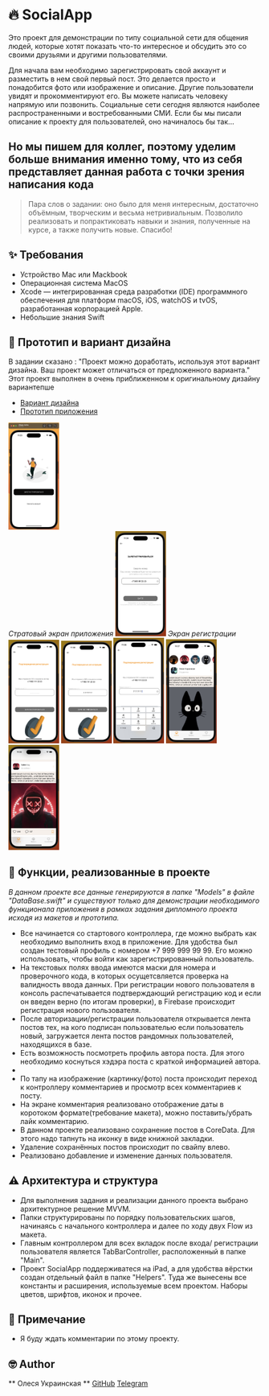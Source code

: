 # 🔥 SocialApp 
 Это проект для демонстрации по типу социальной сети для общения людей, которые хотят показать что-то интересное и обсудить это со своими друзьями и другими пользователями.

 Для начала вам необходимо зарегистрировать свой аккаунт и разместить в нем свой первый пост. Это делается просто и понадобится фото или изображение и описание. Другие пользователи увидят и прокомментируют его. Вы можете написать человеку напрямую или позвонить. Социальные сети сегодня являются наиболее распространенными и востребованными СМИ.
  Если бы мы писали описание к проекту для пользователей, оно начиналось бы так...
  
## Но мы пишем для коллег, поэтому уделим больше внимания именно тому, что из себя представляет данная работа с точки зрения написания кода

> Пара слов о задании: оно было для меня интересным, достаточно объёмным, творческим и весьма нетривиальным. Позволило реализовать и попрактиковать навыки и знания, полученные на курсе, а также получить новые. Спасибо!

## ✨ Требования

* Устройство Mac или Mackbook 
* Операционная система  MacOS
* Xcode — интегрированная среда разработки (IDE) программного обеспечения для платформ macOS, iOS, watchOS и tvOS, разработанная корпорацией Apple.
* Небольшие знания Swift

## 📌 Прототип и вариант дизайна
В задании сказано :
"Проект можно доработать, используя этот вариант дизайна. Ваш проект может отличаться от предложенного варианта." Этот проект выполнен в очень приближенном к оригинальному дизайну вариантепше 
* [Вариант дизайна](https://www.figma.com/file/s1N2cHHSmLScPf5dhDX8Oc/мобильные-приложения?type=design&node-id=724-2347&mode=design&t=CrsAB7JXQvzqCgW4-0) 
* [Прототип приложения](https://www.figma.com/proto/s1N2cHHSmLScPf5dhDX8Oc/мобильные-приложения?node-id=724-2348&scaling=scale-down&page-id=724%3A2347&starting-point-node-id=724%3A2348&show-proto-sidebar=1)

<p float="left">
 <img src="https://raw.githubusercontent.com/OlesyaU/SocialApp/feature-1-add-readme/Стартовый%20экран.png" width="20%" height="30%" title="Стратовый экран приложения">
  <br>
    <em>Стратовый экран приложения</em>
 <img src="https://raw.githubusercontent.com/OlesyaU/SocialApp/feature-1-add-readme/Экран%20регистрации.png" width="20%" height="30%" title="Экран регистрации">
     <em>Экран регистрации</em>
<img src="https://raw.githubusercontent.com/OlesyaU/SocialApp/feature-1-add-readme/Переход%20на%20экран%20подтверждения.png" alt="Переход на экран подтверждения" width="20%" height="30%">

<img src="https://raw.githubusercontent.com/OlesyaU/SocialApp/feature-1-add-readme/Подтверждение%20кодом.png" alt="Подтверждение кодом" width="20%" height="30%">

<img src="https://raw.githubusercontent.com/OlesyaU/SocialApp/feature-1-add-readme/Ввод%20проверочного%20кода.png" alt="Ввод проверочного кода" width="20%" height="30%">

<img src="https://raw.githubusercontent.com/OlesyaU/SocialApp/feature-1-add-readme/Лента%20нового%20пользователя.png" alt="Лента нового пользователя" width="20%" height="30%">

<img src="https://raw.githubusercontent.com/OlesyaU/SocialApp/feature-1-add-readme/Пост.png" alt="Пост" width="20%" height="30%">
</p>


## 🔴 Функции, реализованные в проекте

*В данном проекте все данные генерируются в папке "Models" в файле "DataBase.swift"  и существуют только для демонстрации необходимого функционала приложения в рамках задания дипломного проекта исходя из макетов и прототипа.*

* Все начинается со стартового контроллера, где можно выбрать как необходимо выполнить вход в приложение. Для удобства был создан тестовый профиль с номером +7 999 999 99 99. Его можно использовать, чтобы войти как зарегистрированный пользователь.
* На текстовых полях ввода имеются маски для номера и проверочного кода, в которых осущетсвляется проверка на валидность ввода данных. При регистрации нового пользователя в консоль распечатывается подтверждающий  регистрацию код  и если он введен верно (по итогам проверки), в Firebase происходит регистрация нового пользователя.
* После авторизации/регистрации пользователя открывается лента постов тех, на кого подписан пользователью если пользователь новый, загружается лента постов рандомных пользователей, находящихся в базе.
* Есть возможность посмотреть профиль автора поста. Для этого необходимо коснуться хэдэра поста с краткой информацией автора.
*  
* По тапу на изображение (картинку/фото) поста происходит переход к контроллеру комментариев и просмотр всех комментариев к посту.
* На экране комментария реализовано отображение даты в коротоком формате(требование макета), можно поставить/убрать лайк комментарию.
* В данном проекте реализовано сохранение постов в CoreData. Для этого надо тапнуть на иконку в виде книжной закладки.
* Удаление сохранённых постов происходит по свайпу влево.
* Реализовано добавление и изменение данных пользователя.

## ⚠️ Архитектура и структура 

* Для выполнения задания и реализации данного проекта выбрано архитектурное решение MVVM.
* Папки структурированы по порядку пользовательских шагов, начинаясь с начального контроллера и далее по ходу двух Flow из макета. 
* Главным контроллером для всех вкладок после входа/ регистрации пользователя является TabBarController, расположенный в папке "Main".
* Проект SocialApp поддерживатеся на iPad, а для удобства вёрстки создан отдельный файл в папке "Helpers". Туда же вынесены все константы и расширения, используемые всем проектом. Наборы цветов, шрифтов, иконок и прочее.


## 💬 Примечание

  - Я буду ждать комментарии по этому проекту. 

## 🤓 Author

** Олеся Украинская **
[GitHub](https://github.com/OlesyaU?tab=repositories)
[Telegram](https://t.me/@OlesyaUkrainskaya)

